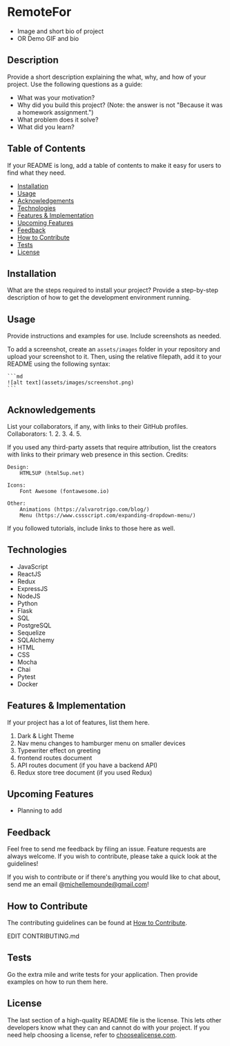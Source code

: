 # RemoteFor
- Image and short bio of project
- OR Demo GIF and bio

## Description

Provide a short description explaining the what, why, and how of your project. Use the following questions as a guide:

- What was your motivation?
- Why did you build this project? (Note: the answer is not "Because it was a homework assignment.")
- What problem does it solve?
- What did you learn?

## Table of Contents

If your README is long, add a table of contents to make it easy for users to find what they need.

- [Installation](#installation)
- [Usage](#usage)
- [Acknowledgements](#acknowledgements)
- [Technologies](#technologies)
- [Features & Implementation](#features--implementation)
- [Upcoming Features](#upcoming-features)
- [Feedback](#feedback)
- [How to Contribute](#how-to-contribute)
- [Tests](#tests)
- [License](#license)


## Installation

What are the steps required to install your project? Provide a step-by-step description of how to get the development environment running.

## Usage

Provide instructions and examples for use. Include screenshots as needed.

To add a screenshot, create an `assets/images` folder in your repository and upload your screenshot to it. Then, using the relative filepath, add it to your README using the following syntax:

    ```md
    ![alt text](assets/images/screenshot.png)
    ```

## Acknowledgements

List your collaborators, if any, with links to their GitHub profiles.
Collaborators:
1.
2.
3.
4.
5.

If you used any third-party assets that require attribution, list the creators with links to their primary web presence in this section.
Credits:

	Design:
		HTML5UP (html5up.net)

	Icons:
		Font Awesome (fontawesome.io)

	Other:
		Animations (https://alvarotrigo.com/blog/)
		Menu (https://www.cssscript.com/expanding-dropdown-menu/)

If you followed tutorials, include links to those here as well.

## Technologies
- JavaScript
- ReactJS
- Redux
- ExpressJS
- NodeJS
- Python
- Flask
- SQL
- PostgreSQL
- Sequelize
- SQLAlchemy
- HTML
- CSS
- Mocha
- Chai
- Pytest
- Docker

## Features & Implementation

If your project has a lot of features, list them here.
1. Dark & Light Theme
2. Nav menu changes to hamburger menu on smaller devices
3. Typewriter effect on greeting
4. frontend routes document
5. API routes document (if you have a backend API)
6. Redux store tree document (if you used Redux)

## Upcoming Features
- Planning to add

## Feedback
Feel free to send me feedback by filing an issue. Feature requests are always welcome. If you wish to contribute, please take a quick look at the guidelines!

If you wish to contribute or if there's anything you would like to chat about, send me an email @[michellemounde@gmail.com](mailto:michellemounde@gmail.com)!

## How to Contribute

The contributing guidelines can be found at [How to Contribute](docs/CONTRIBUTING.md).

EDIT CONTRIBUTING.md

## Tests

Go the extra mile and write tests for your application. Then provide examples on how to run them here.

## License

The last section of a high-quality README file is the license. This lets other developers know what they can and cannot do with your project. If you need help choosing a license, refer to [choosealicense.com](https://choosealicense.com/).
